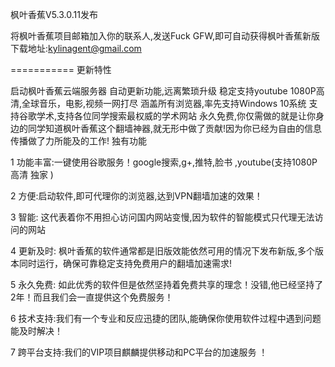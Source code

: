 枫叶香蕉V5.3.0.11发布

将枫叶香蕉项目邮箱加入你的联系人,发送Fuck GFW,即可自动获得枫叶香蕉新版下载地址:kylinagent@gmail.com

===========
更新特性

启动枫叶香蕉云端服务器
自动更新功能,远离繁琐升级
稳定支持youtube 1080P高清,全球音乐，电影,视频一网打尽
涵盖所有浏览器,率先支持Windows 10系统
支持谷歌学术,支持各位同学搜索最权威的学术网站
永久免费,你仅需做的就是让你身边的同学知道枫叶香蕉这个翻墙神器,就无形中做了贡献!因为你已经为自由的信息传播做了力所能及的工作!
独有功能

1 功能丰富:一键使用谷歌服务！google搜索,g+,推特,脸书 ,youtube(支持1080P 高清 独家 )

2 方便:启动软件,即可代理你的浏览器,达到VPN翻墙加速的效果！

3 智能: 这代表着你不用担心访问国内网站变慢,因为软件的智能模式只代理无法访问的网站

4 更新及时: 枫叶香蕉的软件通常都是旧版效能依然可用的情况下发布新版,多个版本同时运行，确保可靠稳定支持免费用户的翻墙加速需求!

5 永久免费: 如此优秀的软件但是依然坚持着免费共享的理念！没错,他已经坚持了2年！而且我们会一直提供这个免费服务！

6 技术支持:我们有一个专业和反应迅捷的团队,能确保你使用软件过程中遇到问题能及时解决！

7 跨平台支持:我们的VIP项目麒麟提供移动和PC平台的加速服务 ！

